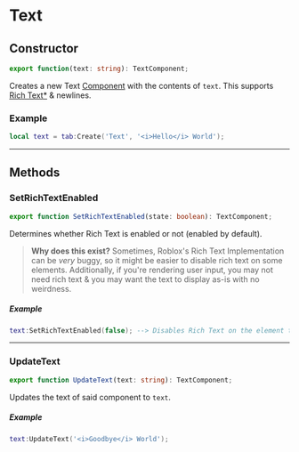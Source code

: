 # Text
## Constructor
```ts
export function(text: string): TextComponent;
```
Creates a new Text [Component](/Developers/UI/UI%20Library#components) with the contents of `text`. This supports [Rich Text](https://create.roblox.com/docs/building-and-visuals/ui/rich-text)[\*](#setrichtextenabled) & newlines.
### Example
```lua
local text = tab:Create('Text', '<i>Hello</i> World');
```
---
## Methods
### SetRichTextEnabled
```ts
export function SetRichTextEnabled(state: boolean): TextComponent;
```
Determines whether Rich Text is enabled or not (enabled by default).
> **Why does this exist?**
> Sometimes, Roblox's Rich Text Implementation can be *very* buggy, so it might be easier to disable rich text on some elements.
> Additionally, if you're rendering user input, you may not need rich text & you may want the text to display as-is with no weirdness.
##### Example
```lua
text:SetRichTextEnabled(false); --> Disables Rich Text on the element text
```
---
### UpdateText
```ts
export function UpdateText(text: string): TextComponent;
```
Updates the text of said component to `text`.
##### Example
```lua
text:UpdateText('<i>Goodbye</i> World');
```

